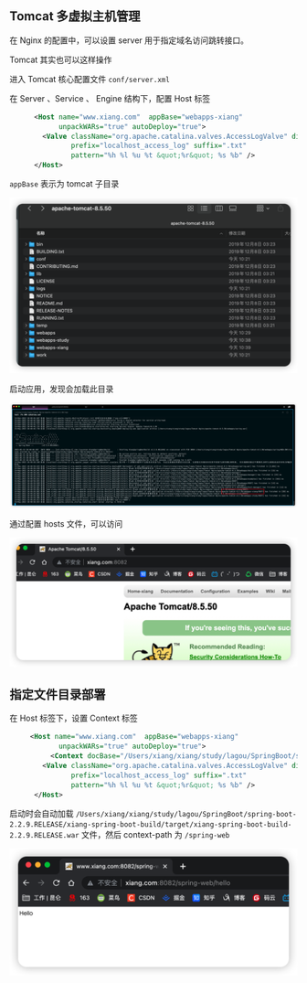 ## Tomcat 多虚拟主机管理

在 Nginx 的配置中，可以设置 server 用于指定域名访问跳转接口。

Tomcat 其实也可以这样操作



进入 Tomcat 核心配置文件 `conf/server.xml`

在  Server 、Service 、 Engine 结构下，配置 Host 标签

```xml
      <Host name="www.xiang.com"  appBase="webapps-xiang"
            unpackWARs="true" autoDeploy="true">
        <Valve className="org.apache.catalina.valves.AccessLogValve" directory="logs"
               prefix="localhost_access_log" suffix=".txt"
               pattern="%h %l %u %t &quot;%r&quot; %s %b" />
      </Host>
```

`appBase` 表示为 tomcat 子目录

![image-20230519104543766](images/1、%E6%8C%87%E5%AE%9A%E5%9F%9F%E5%90%8D%E8%AE%BF%E9%97%AE%E5%BA%94%E7%94%A8/image-20230519104543766.png)

启动应用，发现会加载此目录

![image-20230519104654543](images/1%E3%80%81%E6%8C%87%E5%AE%9A%E5%9F%9F%E5%90%8D%E8%AE%BF%E9%97%AE%E5%BA%94%E7%94%A8/image-20230519104654543.png)

通过配置 hosts 文件，可以访问

![image-20230519104726794](images/1%E3%80%81%E6%8C%87%E5%AE%9A%E5%9F%9F%E5%90%8D%E8%AE%BF%E9%97%AE%E5%BA%94%E7%94%A8/image-20230519104726794.png)



## 指定文件目录部署

在 Host 标签下，设置 Context 标签

```xml
     <Host name="www.xiang.com"  appBase="webapps-xiang"
            unpackWARs="true" autoDeploy="true">
          <Context docBase="/Users/xiang/xiang/study/lagou/SpringBoot/spring-boot-2.2.9.RELEASE/xiang-spring-boot-build/target/xiang-spring-boot-build-2.2.9.RELEASE.war" path="/spring-web"></Context>
        <Valve className="org.apache.catalina.valves.AccessLogValve" directory="logs"
               prefix="localhost_access_log" suffix=".txt"
               pattern="%h %l %u %t &quot;%r&quot; %s %b" />
      </Host>
```

启动时会自动加载 `/Users/xiang/xiang/study/lagou/SpringBoot/spring-boot-2.2.9.RELEASE/xiang-spring-boot-build/target/xiang-spring-boot-build-2.2.9.RELEASE.war` 文件，然后 context-path 为 `/spring-web`

![image-20230519105226985](images/1%E3%80%81%E5%A4%9A%E8%99%9A%E6%8B%9F%E4%B8%BB%E6%9C%BA%E7%AE%A1%E7%90%86/image-20230519105226985.png)